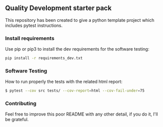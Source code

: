 ## Quality Development starter pack

This repository has been created to give a python template project which includes pytest instructions.

### Install requirements

Use pip or pip3 to install the dev requirements for the software testing:

```bash
pip install -r requirements_dev.txt
```

### Software Testing

How to run properly the tests with the related html report:

```bash
$ pytest --cov src tests/ --cov-report=html --cov-fail-under=75
```

### Contributing

Feel free to improve this poor README with any other detail, if you do it, I'll be grateful.
